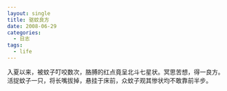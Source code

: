 ```yaml
---
layout: single
title: 驱蚊良方
date: 2008-06-29
categories:
  - 日志
tags:
  - life
---
```


入夏以来，被蚊子叮咬数次，胳膊的红点竟呈北斗七星状。冥思苦想，得一良方。活捉蚊子一只，将长嘴拔掉，悬挂于床前，众蚊子观其惨状均不敢靠前半步。
